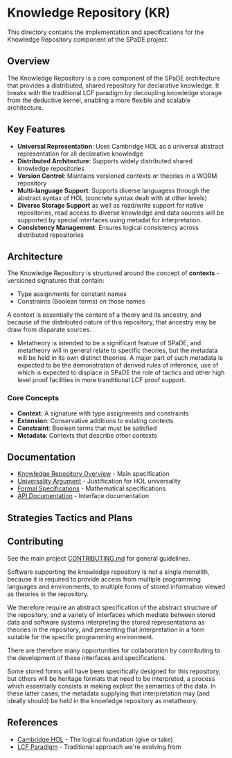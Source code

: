 # Knowledge Repository (KR)

This directory contains the implementation and specifications for the Knowledge Repository component of the SPaDE project.

## Overview

The Knowledge Repository is a core component of the SPaDE architecture that provides a distributed, shared repository for declarative knowledge. It breaks with the traditional LCF paradigm by decoupling knowledge storage from the deductive kernel, enabling a more flexible and scalable architecture.

## Key Features

- **Universal Representation**: Uses Cambridge HOL as a universal abstract representation for all declarative knowledge
- **Distributed Architecture**: Supports widely distributed shared knowledge repositories
- **Version Control**: Maintains versioned contexts or theories in a WORM repository
- **Multi-language Support**: Supports diverse languagess through the abstract syntax of HOL (concrete syntax dealt with at other levels)
- **Diverse Storage Support** as well as read/write support for native repositories, read access to diverse knowledge and data sources will be supported by special interfaces using metadat for interpretation.
- **Consistency Management**: Ensures logical consistency across distributed repositories

## Architecture

The Knowledge Repository is structured around the concept of **contexts** - versioned signatures that contain:

- Type assignments for constant names
- Constraints (Boolean terms) on those names

A context is essentially the content of a theory and its ancestry, and because of the distributed nature of this repository, that ancestry may be draw from disparate sources.

- Metatheory is intended to be a significant feature of SPaDE, and metatheory will in general relate to specific theories, but the metadata will be held in its own distinct theories.
A major part of such metadata is expected to be the demonstration of derived rules of inference, use of which is expected to displace in SPaDE the role of tactics and other high level proof facilities in more tranditional LCF proof support.

### Core Concepts

- **Context**: A signature with type assignments and constraints
- **Extension**: Conservative additions to existing contexts
- **Constraint**: Boolean terms that must be satisfied
- **Metadata**: Contexts that describe other contexts

## Documentation

- [Knowledge Repository Overview](KnowledgeRepo.md) - Main specification
- [Universality Argument](KRUniversality.md) - Justification for HOL universality
- [Formal Specifications](specs/) - Mathematical specifications
- [API Documentation](docs/) - Interface documentation

## Strategies Tactics and Plans

## Contributing

See the main project [CONTRIBUTING.md](../CONTRIBUTING.md) for general guidelines.

Software supporting the knowledge repository is not a single monolith, because it is required to provide access from multiple programming languages and environments, to multiple forms of stored information viewed as theories in the repository.

We therefore require an abstract specification of the abstract structure of the repository, and a variety of interfaces which mediate between stored data and software systems interpreting the stored representations as theories in the repository, and presenting that interpretation in a form suitable for the specific programming environment.

There are therefore many opportunities for collaboration by contributing to the development of these interfaces and specifications.

Some stored forms will have been specifically designed for this repository, but others will be heritage formats that need to be interpreted, a process which essentially consists in making explicit the semantics of the data.
In these latter cases, the metadata supplying that interpretation may (and ideally should) be held in the knowledge repository as metatheory.

## References

- [Cambridge HOL](https://www.cl.cam.ac.uk/research/hvg/HOL/) - The logical foundation (give or take)
- [LCF Paradigm](https://en.wikipedia.org/wiki/LCF_(theorem_prover)) - Traditional approach we're evolving from
